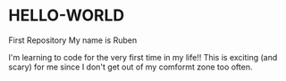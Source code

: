 # HELLO-WORLD
First Repository 
My name is Ruben

I'm learning to code for the very first time in my life!!
This is exciting (and scary) for me since I don't get out of my comformt zone too often. 
